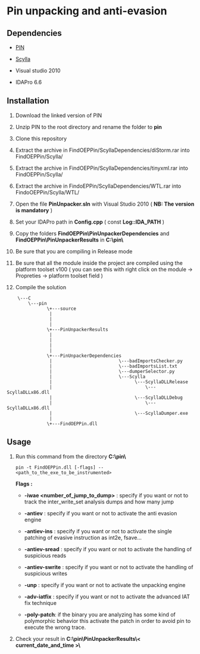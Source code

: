 # Pin unpacking and anti-evasion

## Dependencies

* [PIN](http://software.intel.com/sites/landingpage/pintool/downloads/pin-2.14-71313-msvc10-windows.zip)

* [Scylla](https://github.com/NtQuery/Scylla) 

* Visual studio 2010

* IDAPro 6.6


## Installation

1. Download the linked version of PIN

2. Unzip PIN to the root directory and rename the folder to **pin**

3. Clone this repository

4. Extract the archive in FindOEPPin/ScyllaDependencies/diStorm.rar into FindOEPPin/Scylla/

5. Extract the archive in FindOEPPin/ScyllaDependencies/tinyxml.rar into FindOEPPin/Scylla/

6. Extract the archive in FindoEPPin/ScyllaDependencies/WTL.rar into FindoOEPPin/Scylla/WTL/ 

5. Open the file **PinUnpacker.sln** with Visual Studio 2010 ( **NB: The version is mandatory** )

5. Set your IDAPro path in **Config.cpp** ( const **Log::IDA_PATH** )

6. Copy the folders **FindOEPPin\PinUnpackerDependencies** and **FindOEPPin\PinUnpackerResults** in **C:\pin\\**

7. Be sure that you are compiling in Release mode 

8. Be sure that all the module inside the project are compiled using the platform toolset v100 ( you can see this with right click on the module -> Propreties -> platform toolset field )

9. Compile the solution

```
	\---C
	    \---pin
			   \+---source
			   	| 	     
			   	|
			   	|
			   \+---PinUnpackerResults
			   	|
			   	|
			   	|
			   	|
			   \+---PinUnpackerDependencies 
			   	|						  \---badImportsChecker.py
			   	|			              \---badImportsList.txt
			   	|						  \---dumperSelector.py
			   	|						  \---Scylla
			   	|								\---ScyllaDLLRelease
			   	|									\---ScyllaDLLx86.dll
			   	|								\---ScyllaDLLDebug
			   	|									\---ScyllaDLLx86.dll
			   	|								\---ScyllaDumper.exe
			   	|
			   \+---FindOEPPin.dll
```

## Usage

1. Run this command from the directory **C:\pin\\**

	```
	pin -t FindOEPPin.dll [-flags] -- <path_to_the_exe_to_be_instrumented>
	```

	**Flags :**
	- **-iwae <number_of_jump_to_dump>** : specify if you want or not to track the inter_write_set analysis dumps and how many jump


	- **-antiev** : specify if you want or not to activate the anti evasion engine


	- **-antiev-ins** : specify if you want or not to activate the single patching of evasive instruction as int2e, fsave...


	- **-antiev-sread** : specify if you want or not to activate the handling of suspicious reads


	- **-antiev-swrite** : specify if you want or not to activate the handling of suspicious writes


	- **-unp** : specify if you want or not to activate the unpacking engine


	- **-adv-iatfix** : specify if you want or not to activate the advanced IAT fix technique
	
	- **-poly-patch**: if the binary you are analyzing has some kind of polymorphic behavior this activate the patch in order to avoid pin to execute the wrong trace.


2. Check your result in **C:\pin\PinUnpackerResults\\< current_date_and_time >\\**
